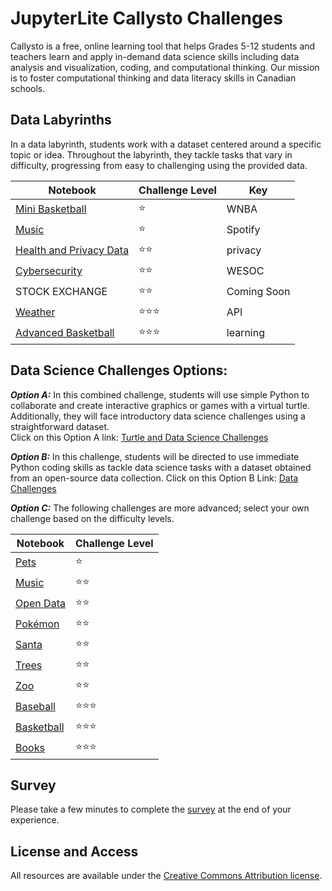# JupyterLite Callysto Challenges 

Callysto is a free, online learning tool that helps Grades 5-12 students and teachers learn and apply in-demand data science skills including data analysis and visualization, coding, and computational thinking. Our mission is to foster computational thinking and data literacy skills in Canadian schools.


## Data Labyrinths
In a data labyrinth, students work with a dataset centered around a specific topic or idea. Throughout the labyrinth, they tackle tasks that vary in difficulty, progressing from easy to challenging using the provided data.

|Notebook|Challenge Level|Key
|-|-|-|
|[Mini Basketball](https://callysto.github.io/jupyterlite/notebooks/?path=data-labyrinth%2Fmini-basketball%2Fmini-basketball.ipynb)|⭐|WNBA
|[Music](https://callysto.github.io/jupyterlite/notebooks/?path=data-labyrinth%2Fmusic%2Fmusic.ipynb)|⭐|Spotify
|[Health and Privacy Data](https://callysto.github.io/jupyterlite/notebooks/?path=data-labyrinth%2Fhealth-data-privacy%2Fhealth-data-privacy.ipynb)|⭐⭐|privacy
|[Cybersecurity](https://callysto.github.io/jupyterlite/notebooks/?path=data-labyrinth%2Fcybersecurity%2Fcybersecurity.ipynb)|⭐⭐|WESOC
|STOCK EXCHANGE|⭐⭐|Coming Soon
|[Weather](https://callysto.github.io/jupyterlite/notebooks/?path=data-labyrinth%2Fweather%2Fweather.ipynb)|⭐⭐⭐|API
|[Advanced Basketball](https://callysto.github.io/jupyterlite/notebooks/?path=data-labyrinth%2Fadvanced-basketball%2Fadvanced-basketball.ipynb)|⭐⭐⭐|learning

## Data Science Challenges Options:
***Option A:***  In this combined challenge, students will use simple Python to collaborate and create interactive graphics or games with a virtual turtle. Additionally, they will face introductory data science challenges using a straightforward dataset.  
Click on this Option A link: [Turtle and Data Science Challenges](https://callysto.github.io/jupyterlite/notebooks/index.html?path=hackathon%2Fturtles-ds.ipynb)

***Option B:***  In this challenge, students will be directed to use immediate Python coding skills as tackle data science tasks with a dataset obtained from an open-source data collection. 
                                                                                            Click on this Option B Link: [Data Challenges](https://callysto.github.io/jupyterlite/notebooks/index.html?path=hackathon%2Fdata.ipynb)


***Option C:*** The following challenges are more advanced; select your own challenge based on the difficulty levels.


|Notebook|Challenge Level|
|-|-|
|[Pets](https://callysto.github.io/jupyterlite/notebooks/index.html?path=hackathon%2FPets/pets-intro.ipynb)|⭐
|[Music](https://callysto.github.io/jupyterlite/notebooks/index.html?path=hackathon%2FMusic/music-intro.ipynb)|⭐⭐
|[Open Data](https://callysto.github.io/jupyterlite/notebooks/index.html?path=hackathon%2FOpenData/open-data-intro.ipynb)|⭐⭐
|[Pokémon](https://callysto.github.io/jupyterlite/notebooks/index.html?path=hackathon%2FPok%C3%A9mon/pokemon-intro.ipynb)|⭐⭐
|[Santa](https://callysto.github.io/jupyterlite/notebooks/index.html?path=hackathon%2FSanta/santa-intro.ipynb)|⭐⭐
|[Trees](https://callysto.github.io/jupyterlite/notebooks/index.html?path=hackathon%2FTrees/trees-intro.ipynb)|⭐⭐
|[Zoo](https://callysto.github.io/jupyterlite/notebooks/index.html?path=hackathon%2FZoo/zoo-intro.ipynb)|⭐⭐
|[Baseball](https://callysto.github.io/jupyterlite/notebooks/index.html?path=hackathon%2FBaseball/baseball-introduction.ipynb)|⭐⭐⭐
|[Basketball](https://hub.callysto.ca/jupyter/hub/user-redirect/git-pull?repo=https%3A%2F%2Fgithub.com%2Fcallysto%2Fhackathon&branch=master&subPath=HackathonNotebooks/Basketball/basketball-introduction.ipynb&depth=1)|⭐⭐⭐|[2i2c](https://2i2c.callysto.ca/hub/user-redirect/git-pull?repo=https%3A%2F%2Fgithub.com%2Fcallysto%2Fhackathon&branch=master&subPath=HackathonNotebooks/Basketball/basketball-introduction.ipynb&depth=1)|
|[Books](https://hub.callysto.ca/jupyter/hub/user-redirect/git-pull?repo=https%3A%2F%2Fgithub.com%2Fcallysto%2Fhackathon&branch=master&subPath=HackathonNotebooks/Books/books-intro.ipynb&depth=1)|⭐⭐⭐|[2i2c](https://2i2c.callysto.ca/hub/user-redirect/git-pull?repo=https%3A%2F%2Fgithub.com%2Fcallysto%2Fhackathon&branch=master&subPath=HackathonNotebooks/Books/books-intro.ipynb&depth=1)|

## Survey

Please take a few minutes to complete the [survey](https://docs.google.com/forms/d/e/1FAIpQLSf8NgvLfTcap35Ximv3iro5zEbTjUKDm6h07--hPcL2ER4RUg/viewform?usp=sf_link) at the end of your experience.


## License and Access

All resources are available under the [Creative Commons Attribution license](https://github.com/callysto/curriculum-notebooks/blob/master/LICENSE.md).

